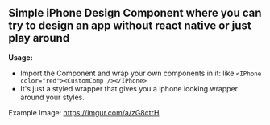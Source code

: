 ## Simple iPhone Design Component where you can try to design an app without react native or just play around

**Usage:**

- Import the Component and wrap your own components in it: like `<IPhone color="red"><CustomComp /></IPhone>`
- It's just a styled wrapper that gives you a iphone looking wrapper around your styles.

Example Image: https://imgur.com/a/zG8ctrH
